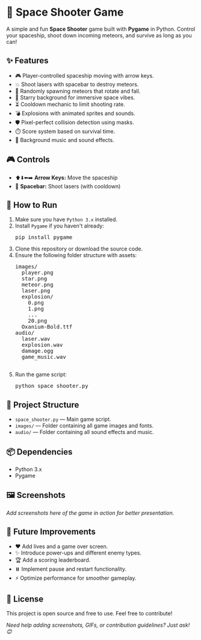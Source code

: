 <h1>🌌 Space Shooter Game</h1>
<p>A simple and fun <b>Space Shooter</b> game built with <b>Pygame</b> in Python. Control your spaceship, shoot down incoming meteors, and survive as long as you can!</p>

<h2>✨ Features</h2>
<ul>
  <li>🎮 Player-controlled spaceship moving with arrow keys.</li>
  <li>💥 Shoot lasers with spacebar to destroy meteors.</li>
  <li>🌠 Randomly spawning meteors that rotate and fall.</li>
  <li>🌟 Starry background for immersive space vibes.</li>
  <li>⏳ Cooldown mechanic to limit shooting rate.</li>
  <li>💣 Explosions with animated sprites and sounds.</li>
  <li>🛡️ Pixel-perfect collision detection using masks.</li>
  <li>⏱️ Score system based on survival time.</li>
  <li>🎵 Background music and sound effects.</li>
</ul>

<h2>🎮 Controls</h2>
<ul>
  <li>⬆️⬇️⬅️➡️ <b>Arrow Keys:</b> Move the spaceship</li>
  <li>🔫 <b>Spacebar:</b> Shoot lasers (with cooldown)</li>
</ul>

<h2>🚀 How to Run</h2>
<ol>
  <li>Make sure you have <code>Python 3.x</code> installed.</li>
  <li>Install <code>Pygame</code> if you haven't already:
    <pre>pip install pygame</pre>
  </li>
  <li>Clone this repository or download the source code.</li>
  <li>Ensure the following folder structure with assets:
    <pre>
images/
  player.png
  star.png
  meteor.png
  laser.png
  explosion/
    0.png
    1.png
    ...
    20.png
  Oxanium-Bold.ttf
audio/
  laser.wav
  explosion.wav
  damage.ogg
  game_music.wav
    </pre>
  </li>
  <li>Run the game script:
    <pre>python space_shooter.py</pre>
  </li>
</ol>

<h2>📂 Project Structure</h2>
<ul>
  <li><code>space_shooter.py</code> — Main game script.</li>
  <li><code>images/</code> — Folder containing all game images and fonts.</li>
  <li><code>audio/</code> — Folder containing all sound effects and music.</li>
</ul>

<h2>📦 Dependencies</h2>
<ul>
  <li>Python 3.x</li>
  <li>Pygame</li>
</ul>

<h2>🖼️ Screenshots</h2>
<p><i>Add screenshots here of the game in action for better presentation.</i></p>

<h2>🔮 Future Improvements</h2>
<ul>
  <li>❤️ Add lives and a game over screen.</li>
  <li>✨ Introduce power-ups and different enemy types.</li>
  <li>🏆 Add a scoring leaderboard.</li>
  <li>⏸️ Implement pause and restart functionality.</li>
  <li>⚡ Optimize performance for smoother gameplay.</li>
</ul>

<h2>📄 License</h2>
<p>This project is open source and free to use. Feel free to contribute!</p>

<p><i>Need help adding screenshots, GIFs, or contribution guidelines? Just ask! 😊</i></p>
